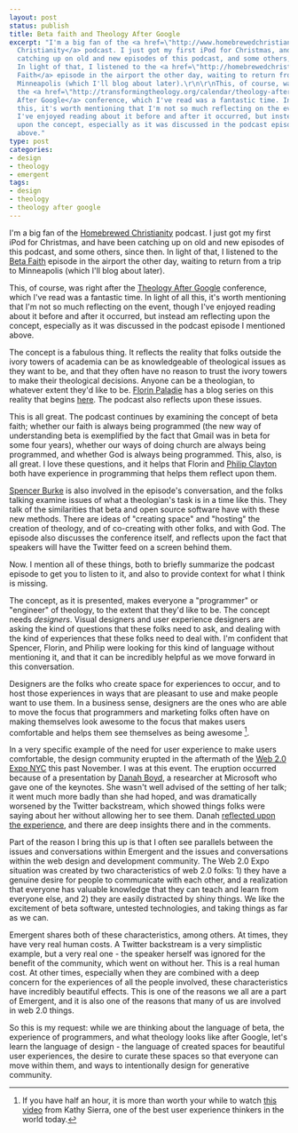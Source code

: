 ```yaml
---
layout: post
status: publish
title: Beta faith and Theology After Google
excerpt: "I'm a big fan of the <a href=\"http://www.homebrewedchristianity.com/\">Homebrewed
  Christianity</a> podcast. I just got my first iPod for Christmas, and have been
  catching up on old and new episodes of this podcast, and some others, since then.
  In light of that, I listened to the <a href=\"http://homebrewedchristianity.com/2010/03/03/beta-faith-with-philip-clayton-spencer-burke-and-oozers/\">Beta
  Faith</a> episode in the airport the other day, waiting to return from a trip to
  Minneapolis (which I'll blog about later).\r\n\r\nThis, of course, was right after
  the <a href=\"http://transformingtheology.org/calendar/theology-after-google\">Theology
  After Google</a> conference, which I've read was a fantastic time. In light of all
  this, it's worth mentioning that I'm not so much reflecting on the event, though
  I've enjoyed reading about it before and after it occurred, but instead am reflecting
  upon the concept, especially as it was discussed in the podcast episode I mentioned
  above."
type: post
categories:
- design
- theology
- emergent
tags:
- design
- theology
- theology after google
---
```

I'm a big fan of the <a href="http://www.homebrewedchristianity.com/">Homebrewed Christianity</a> podcast. I just got my first iPod for Christmas, and have been catching up on old and new episodes of this podcast, and some others, since then. In light of that, I listened to the <a href="http://homebrewedchristianity.com/2010/03/03/beta-faith-with-philip-clayton-spencer-burke-and-oozers/">Beta Faith</a> episode in the airport the other day, waiting to return from a trip to Minneapolis (which I'll blog about later).

This, of course, was right after the <a href="http://transformingtheology.org/calendar/theology-after-google">Theology After Google</a> conference, which I've read was a fantastic time. In light of all this, it's worth mentioning that I'm not so much reflecting on the event, though I've enjoyed reading about it before and after it occurred, but instead am reflecting upon the concept, especially as it was discussed in the podcast episode I mentioned above.

The concept is a fabulous thing. It reflects the reality that folks outside the ivory towers of academia can be as knowledgeable of theological issues as they want to be, and that they often have no reason to trust the ivory towers to make their theological decisions. Anyone can be a theologian, to whatever extent they'd like to be. <a href="http://paladie.wordpress.com/">Florin Paladie</a> has a blog series on this reality that begins <a href="http://paladie.wordpress.com/2010/02/15/theology-after-google-the-demise-of-the-%E2%80%9Cexpert%E2%80%9D-part-1/">here</a>. The podcast also reflects upon these issues.

This is all great. The podcast continues by examining the concept of beta faith; whether our faith is always being programmed (the new way of understanding beta is exemplified by the fact that Gmail was in beta for some four years), whether our ways of doing church are always being programmed, and whether God is always being programmed. This, also, is all great. I love these questions, and it helps that Florin and <a href="http://clayton.ctr4process.org/">Philip Clayton</a> both have experience in programming that helps them reflect upon them.

<a href="http://spencerburke.com/">Spencer Burke</a> is also involved in the episode's conversation, and the folks talking examine issues of what a theologian's task is in a time like this. They talk of the similarities that beta and open source software have with these new methods. There are ideas of "creating space" and "hosting" the creation of theology, and of co-creating with other folks, and with God. The episode also discusses the conference itself, and reflects upon the fact that speakers will have the Twitter feed on a screen behind them.

Now. I mention all of these things, both to briefly summarize the podcast episode to get you to listen to it, and also to provide context for what I think is missing.

The concept, as it is presented, makes everyone a "programmer" or "engineer" of theology, to the extent that they'd like to be. The concept needs <em>designers</em>. Visual designers and user experience designers are asking the kind of questions that these folks need to ask, and dealing with the kind of experiences that these folks need to deal with. I'm confident that Spencer, Florin, and Philip were looking for this kind of language without mentioning it, and that it can be incredibly helpful as we move forward in this conversation.

Designers are the folks who create space for experiences to occur, and to host those experiences in ways that are pleasant to use and make people want to use them. In a business sense, designers are the ones who are able to move the focus that programmers and marketing folks often have on making themselves look awesome to the focus that makes users comfortable and helps them see themselves as being awesome [^1].

In a very specific example of the need for user experience to make users comfortable, the design community erupted in the aftermath of the <a href="http://www.web2expo.com/webexny2009/">Web 2.0 Expo NYC</a> this past November. I was at this event. The eruption occurred because of a presentation by <a href="http://www.zephoria.org/">Danah Boyd</a>, a researcher at Microsoft who gave one of the keynotes. She wasn't well advised of the setting of her talk; it went much more badly than she had hoped, and was dramatically worsened by the Twitter backstream, which showed things folks were saying about her without allowing her to see them. Danah <a href="http://www.zephoria.org/thoughts/archives/2009/11/24/spectacle_at_we.html">reflected upon the experience</a>, and there are deep insights there and in the comments.

Part of the reason I bring this up is that I often see parallels between the issues and conversations within Emergent and the issues and conversations within the web design and development community. The Web 2.0 Expo situation was created by two characteristics of web 2.0 folks: 1) they have a genuine desire for people to communicate with each other, and a realization that everyone has valuable knowledge that they can teach and learn from everyone else, and 2) they are easily distracted by shiny things. We like the excitement of beta software, untested technologies, and taking things as far as we can.

Emergent shares both of these characteristics, among others. At times, they have very real human costs. A Twitter backstream is a very simplistic example, but a very real one - the speaker herself was ignored for the benefit of the community, which went on without her. This is a real human cost. At other times, especially when they are combined with a deep concern for the experiences of all the people involved, these characteristics have incredibly beautiful effects. This is one of the reasons we all are a part of Emergent, and it is also one of the reasons that many of us are involved in web 2.0 things.

So this is my request: while we are thinking about the language of beta, the experience of programmers, and what theology looks like after Google, let's learn the language of design - the language of created spaces for beautiful user experiences, the desire to curate these spaces so that everyone can move within them, and ways to intentionally design for generative community.

[^1]: If you have half an hour, it is more than worth your while to watch <a href="http://www.viddler.com/explore/carsonified/videos/78/">this video</a> from Kathy Sierra, one of the best user experience thinkers in the world today.